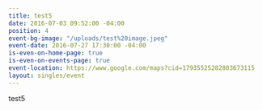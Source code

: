 ```yaml
---
title: test5
date: 2016-07-03 09:52:00 -04:00
position: 4
event-bg-image: "/uploads/test%20image.jpeg"
event-date: 2016-07-27 17:30:00 -04:00
is-even-on-home-page: true
is-even-on-events-page: true
event-location: https://www.google.com/maps?cid=17935525282803673115
layout: singles/event
---
```


test5
